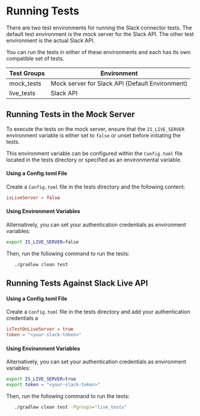 # Running Tests

There are two test environments for running the Slack connector tests. The default test environment is the mock server for the Slack API. The other test environment is the actual Slack API.

You can run the tests in either of these environments and each has its own compatible set of tests.

| Test Groups | Environment                                     |
| ----------- | ----------------------------------------------- |
| mock_tests  | Mock server for Slack API (Default Environment) |
| live_tests  | Slack API                                       |

## Running Tests in the Mock Server

To execute the tests on the mock server, ensure that the `IS_LIVE_SERVER` environment variable is either set to `false` or unset before initiating the tests.

This environment variable can be configured within the `Config.toml` file located in the tests directory or specified as an environmental variable.

#### Using a Config.toml File

Create a `Config.toml` file in the tests directory and the following content:

```toml
isLiveServer = false
```

#### Using Environment Variables

Alternatively, you can set your authentication credentials as environment variables:

```bash
export IS_LIVE_SERVER=false
```

Then, run the following command to run the tests:

```bash
   ./gradlew clean test
```

## Running Tests Against Slack Live API

#### Using a Config.toml File

Create a `Config.toml` file in the tests directory and add your authentication credentials a

```toml
isTestOnLiveServer = true
token = "<your-slack-token>"
```

#### Using Environment Variables

Alternatively, you can set your authentication credentials as environment variables:

```bash
export IS_LIVE_SERVER=true
export token = "<your-slack-token>"
```

Then, run the following command to run the tests:

```bash
   ./gradlew clean test -Pgroups="live_tests"
```
